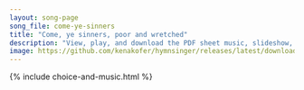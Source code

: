 ```yaml
---
layout: song-page
song_file: come-ye-sinners
title: "Come, ye sinners, poor and wretched"
description: "View, play, and download the PDF sheet music, slideshow, and audio. Lyrics: Come, ye sinners, poor and wretched, weak and wounded, sick and sore. Jesus ready stands to save you, full of pity joined with pow'r:  He is able, he ... english christian 3part chords"
image: https://github.com/kenakofer/hymnsinger/releases/latest/download/come-ye-sinners-trad.png
---
```


{% include choice-and-music.html %}